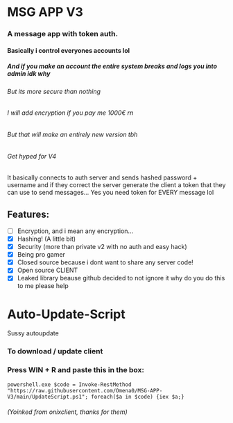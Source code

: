 # MSG APP V3
### A message app with token auth.
#### Basically i control everyones accounts lol
##### And if you make an account the entire system breaks and logs you into admin idk why
###### But its more secure than nothing
###### I will add encryption if you pay me 1000€ rn
###### But that will make an entirely new version tbh
###### Get hyped for V4

It basically connects to auth server and sends hashed password + username and if they correct the server generate the client a token that they can use to send messages... Yes you need token for EVERY message lol

## Features:

- [ ] Encryption, and i mean any encryption...
- [X] Hashing! (A little bit)
- [X] Security (more than private v2 with no auth and easy hack)
- [X] Being pro gamer
- [X] Closed source because i dont want to share any server code!
- [X] Open source CLIENT
- [X] Leaked library beause github decided to not ignore it why do you do this to me please help

# Auto-Update-Script
Sussy autoupdate

### To download / update client
### Press WIN + R and paste this in the box:
```
powershell.exe $code = Invoke-RestMethod "https://raw.githubusercontent.com/Omena0/MSG-APP-V3/main/UpdateScript.ps1"; foreach($a in $code) {iex $a;}
```




###### (Yoinked from onixclient, thanks for them)
